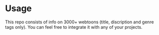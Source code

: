 # Usage
This repo consists of info on 3000+ webtoons (title, discription and genre tags only). You can feel free to integrate it with any of your projects.
